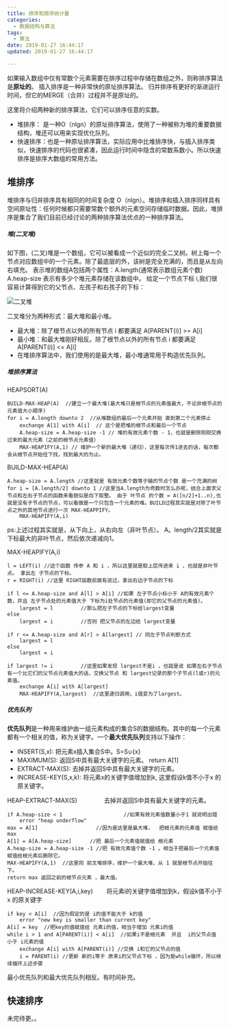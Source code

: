```yaml
---
title: 排序和顺序统计量
categories:
  - 数据结构与算法
tags:
  - 算法
date: 2019-01-27 16:44:17
updated: 2019-01-27 16:44:17

---
```


如果输入数组中仅有常数个元素需要在排序过程中存储在数组之外，则称排序算法是**原址的**。
插入排序是一种非常快的原址排序算法。
归并排序有更好的渐进运行时间，但它的MERGE（合并）过程并不是原址的。

这里将介绍两种新的排序算法，它们可以排序任意的实数。
- 堆排序： 是一种O（nlgn）的原址排序算法，使用了一种被称为堆的重要数据结构，堆还可以用来实现优化队列。
- 快速排序：也是一种原址排序算法，实际应用中比堆排序快，与插入排序类似，快速排序的代码也很紧凑，因此运行时间中隐含的常数系数小。所以快速排序是排序大数组的常用方法。

## 堆排序
堆排序与归并排序具有相同的时间复杂度 O（nlgn）。堆排序和插入排序同样具有空间原址性：任何时候都只需要常数个额外的元素空间存储临时数据。因此，堆排序是集合了我们目前已经讨论的两种排序算法优点的一种排序算法。

##### 堆(二叉堆)
如下图，(二叉)堆是一个数组，它可以被看成一个近似的完全二叉树。树上每一个节点对应数组中的一个元素。除了最底层的外，该树是完全充满的，而且是从左向右填充。
表示堆的数组A包括两个属性：A.length(通常表示数组元素个数) A.heap-size 表示有多少个堆元素存储在该数组中。
给定一个节点下标 i,我们很容易计算得到它的父节点、左孩子和右孩子的下标：

![二叉堆](https://blog-1301153828.cos.ap-shanghai.myqcloud.com/erchadui.png)

二叉堆分为两种形式：最大堆和最小堆。
- 最大堆：除了根节点以外的所有节点 i 都要满足 A[PARENT(i)] >= A[i]
- 最小堆：和最大堆刚好相反。除了根节点以外的所有节点 i 都要满足 A[PARENT(i)] <= A[i]
- 在堆排序算法中，我们使用的是最大堆，最小堆通常用于构造优先队列。

##### 堆排序算法

HEAPSORT(A)
```
BUILD-MAX-HEAP(A)  //建立一个最大堆(最大堆只是根节点的元素值最大，不论非根节点的元素值大小顺序)
for i = A.length downto 2  //从堆数组的最后一个元素开始 直到第二个元素停止
	exchange A[1] with A[i]  // 这个是把堆的根节点和最后一个节点
	A.heap-size = A.heap-size -1 // 堆的有效元素个数 - 1，也就是删除刚刚交换过来的最大元素（之前的根节点元素值）
	MAX-HEAPIFY(A,1) // 维护一个新的最大堆（递归），这里每次传1进去的话，每次都会从根节点开始往下找，找到最大的为止。
```

BUILD-MAX-HEAP(A)
```
A.heap-size = A.length //这里就是 有效元素个数等于输的节点个数 是一个充满的树
for i = [A.length/2] downto 1 //这里当A.length为奇数时怎么办呢，结合上面求父节点和左右子节点的函数来看貌似是向下取整。 由于 叶节点 的个数 = A([n/2]+1..n),也就是没有子节点的节点，可以看做是一个只包含一个元素的堆。BUILD过程其实就是对除了叶节点之外的其他节点进行一次 MAX-HEAPPIFY。 
	MAX-HEAPIFY(A,i)
```
ps:上述过程其实就是，从下向上，从右向左（非叶节点）。 A。length/2其实就是下标最大的非叶节点，然后依次递减向1。

MAX-HEAPIFY(A,i)
```
l = LEFT(i) //这个函数 传参 A 和 i ，所以这里就是取上层传进来 i ，也就是非叶节点。 拿出左 子节点的下标。
r = RIGHT(i) //这里 RIGHT函数前面有说过，拿出右边子节点的下标

if l <= A.heap-size and A[l] > A[i] //如果 左子节点小标小于 A的有效元素个数，并且 左子节点处的元素值大于 下标为i处节点的元素值(即它的父节点的元素值)。
	largest = l         //那么把左子节点的下标给largest变量
else
	largest = i         //否则 把父节点的左边给 largest变量

if r <= A.heap-size and A[r] > A[largest] // 同左子节点判断方式
	largest = l
else
	largest = i
	
if largest != i	     	//这里如果发现 largest不是i ，也就是说 如果左右子节点有一个比它们的父节点元素值大的话，交换父节点 和 largest记录的那个子节点(l或r)的元素值。
	exchange A[i] with A[largest]
	MAX-HEAPIFY(A,largest)  //这里递归调用，i值变为了largest。
```

##### 优先队列

**优先队列**是一种用来维护由一组元素构成的集合S的数据结构。其中的每一个元素都有一个相关的值，称为关键字。一个**最大优先队列**支持以下操作：
- INSERT(S,x): 把元素x插入集合S中。S=S∪{x}
- MAXIMUM(S): 返回S中具有最大关键字的元素。 return A[1]
- EXTRACT-MAX(S): 去掉并返回S中具有最大关键字的元素。
- INCREASE-KEY(S,x,k): 将元素x的关键字值增加到k, 这里假设k值不小于x 的原关键字。

HEAP-EXTRACT-MAX(S) &nbsp;&nbsp;&nbsp;&nbsp;&nbsp;&nbsp;&nbsp;&nbsp;&nbsp;&nbsp;&nbsp;&nbsp;&nbsp;&nbsp;&nbsp;去掉并返回S中具有最大关键字的元素。
```
if A.heap-size < 1                    //如果有效元素值数量小于1 就说明出错
	error "heap underflow"
max = A[1]                   //因为是这里是最大堆，  把根元素的元素值 赋值给 max
A[1] = A[A.heap-size]      //把 最后一个元素值赋值给 根元素
A.heap-size = A.heap-size -1 //把 有效元素值个数 -1 。相当于把最后一个元素值赋值给根元素后删除它。
MAX-HEAPIFY(A,1)  //这里同 前文堆排序，维护一个最大堆，从 1 就是根节点开始往下。
return max 返回之前的根节点元素 ，最大值。
```

HEAP-INCREASE-KEY(A,i,key)  &nbsp;&nbsp;&nbsp;&nbsp;&nbsp;&nbsp;&nbsp;将元素i的关键字值增加到k，假设k值不小于x 的原关键字
```
if key < A[i]  //因为假定的是 i的值不能大于 k的值
	error "new key is smaller than current key"
A[i] = key  //把key的值赋值给 元素i的值，相当于增加 元素i的值
while i > 1 and A[PARENT(i)] < A[i]  //如果i不是根元素  并且  i的父节点值 小于 i元素的值
	exchange A[i] with A[PARENT(i)] //交换 i和它的父节点的值
    i = PARENT(i) //更新 新的i等于 原来i的父节点下标 ，因为是while循环，所以继续循环上述步骤
```

最小优先队列和最大优先队列相反。有时间补充。

## 快速排序


未完待更。。
